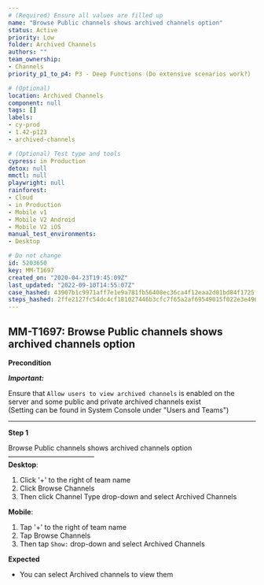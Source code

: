 ```yaml
---
# (Required) Ensure all values are filled up
name: "Browse Public channels shows archived channels option"
status: Active
priority: Low
folder: Archived Channels
authors: ""
team_ownership: 
- Channels
priority_p1_to_p4: P3 - Deep Functions (Do extensive scenarios work?)

# (Optional)
location: Archived Channels
component: null
tags: []
labels: 
- cy-prod
- 1.42-p123
- archived-channels

# (Optional) Test type and tools
cypress: in Production
detox: null
mmctl: null
playwright: null
rainforest: 
- Cloud
- in Production
- Mobile v1
- Mobile V2 Android
- Mobile V2 iOS
manual_test_environments: 
- Desktop

# Do not change
id: 5203650
key: MM-T1697
created_on: "2020-04-23T19:45:09Z"
last_updated: "2022-09-10T14:55:07Z"
case_hashed: 43907b1c9971aff7e1e9a781fb56408ec36ca4f12eaa2d01bd84f1725fc55178f4fd29c1fb878251c649347ec02202e8
steps_hashed: 2ffe2127fc54dc4cf181027446b3cfc7f65a2af69549015f022e3e4967fe76a0e29d7eca6532801a768e3df81f5aaf27
---
```


<!-- (Auto-generated) Based on frontmatter's "key" and "name" -->

## MM-T1697: Browse Public channels shows archived channels option

**Precondition**

_**Important:**_

Ensure that `Allow users to view archived channels` is enabled on the server and some public and private archived channels exist\
(Setting can be found in System Console under "Users and Teams")

---

**Step 1**

Browse Public channels shows archived channels option\
–––––––––––––––––––––––––\
**Desktop**:

1. Click '+' to the right of team name
2. Click Browse Channels
3. Then click Channel Type drop-down and select Archived Channels

**Mobile**:

1. Tap '+' to the right of team name
2. Tap Browse Channels
3. Then tap `Show:` drop-down and select Archived Channels

**Expected**

- You can select Archived channels to view them
